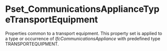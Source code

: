 # Pset_CommunicationsApplianceTypeTransportEquipment

Properties common to a transport equipment. This property set is applied to a type or occurrence of _IfcCommunicationsAppliance_ with predefined type TRANSPORTEQUIPMENT.
